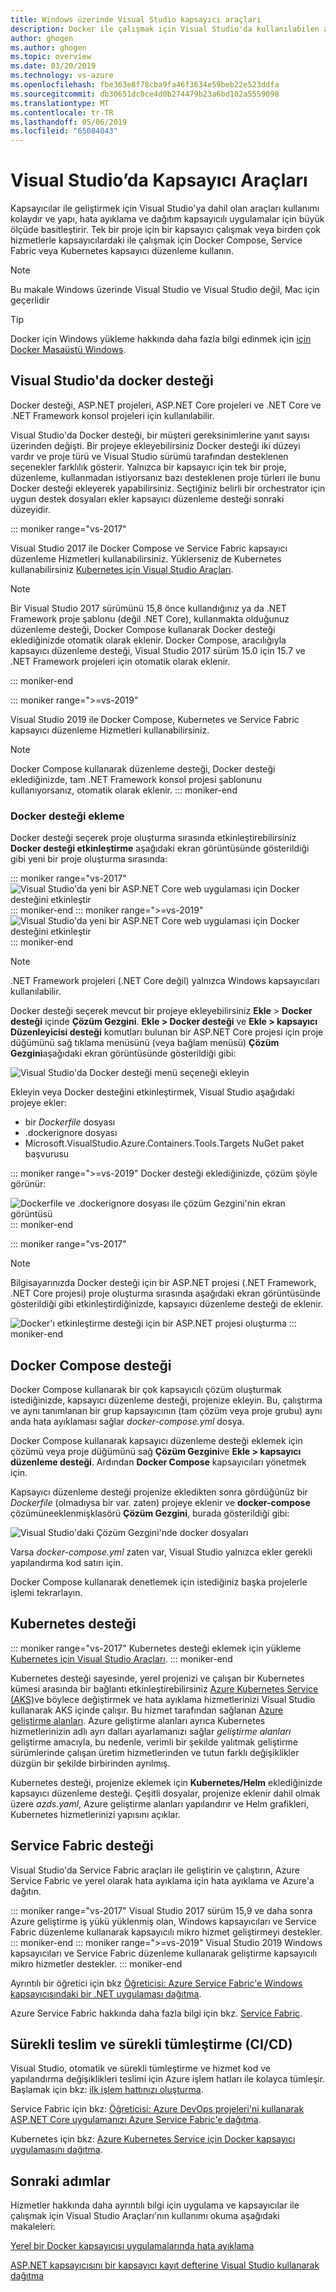 ```yaml
---
title: Windows üzerinde Visual Studio kapsayıcı araçları
description: Docker ile çalışmak için Visual Studio'da kullanılabilen araçlar tanıyalım
author: ghogen
ms.author: ghogen
ms.topic: overview
ms.date: 03/20/2019
ms.technology: vs-azure
ms.openlocfilehash: fbe363e8f78cba9fa46f3634e59beb22e523ddfa
ms.sourcegitcommit: db30651dc0ce4d0b274479b23a6bd102a5559098
ms.translationtype: MT
ms.contentlocale: tr-TR
ms.lasthandoff: 05/06/2019
ms.locfileid: "65084043"
---
```

# <a name="container-tools-in-visual-studio"></a>Visual Studio’da Kapsayıcı Araçları

Kapsayıcılar ile geliştirmek için Visual Studio'ya dahil olan araçları kullanımı kolaydır ve yapı, hata ayıklama ve dağıtım kapsayıcılı uygulamalar için büyük ölçüde basitleştirir. Tek bir proje için bir kapsayıcı çalışmak veya birden çok hizmetlerle kapsayıcılardaki ile çalışmak için Docker Compose, Service Fabric veya Kubernetes kapsayıcı düzenleme kullanın.

> [!NOTE]
> Bu makale Windows üzerinde Visual Studio ve Visual Studio değil, Mac için geçerlidir

> [!TIP]
> Docker için Windows yükleme hakkında daha fazla bilgi edinmek için [için Docker Masaüstü Windows](https://docs.docker.com/docker-for-windows/).

## <a name="docker-support-in-visual-studio"></a>Visual Studio'da docker desteği

Docker desteği, ASP.NET projeleri, ASP.NET Core projeleri ve .NET Core ve .NET Framework konsol projeleri için kullanılabilir.

Visual Studio'da Docker desteği, bir müşteri gereksinimlerine yanıt sayısı üzerinden değişti. Bir projeye ekleyebilirsiniz Docker desteği iki düzeyi vardır ve proje türü ve Visual Studio sürümü tarafından desteklenen seçenekler farklılık gösterir. Yalnızca bir kapsayıcı için tek bir proje, düzenleme, kullanmadan istiyorsanız bazı desteklenen proje türleri ile bunu Docker desteği ekleyerek yapabilirsiniz.  Seçtiğiniz belirli bir orchestrator için uygun destek dosyaları ekler kapsayıcı düzenleme desteği sonraki düzeyidir.  

::: moniker range="vs-2017"

Visual Studio 2017 ile Docker Compose ve Service Fabric kapsayıcı düzenleme Hizmetleri kullanabilirsiniz.  Yüklerseniz de Kubernetes kullanabilirsiniz [Kubernetes için Visual Studio Araçları](https://aka.ms/get-vsk8stools).

> [!NOTE]
> Bir Visual Studio 2017 sürümünü 15,8 önce kullandığınız ya da .NET Framework proje şablonu (değil .NET Core), kullanmakta olduğunuz düzenleme desteği, Docker Compose kullanarak Docker desteği eklediğinizde otomatik olarak eklenir. Docker Compose, aracılığıyla kapsayıcı düzenleme desteği, Visual Studio 2017 sürüm 15.0 için 15.7 ve .NET Framework projeleri için otomatik olarak eklenir.

::: moniker-end

::: moniker range=">=vs-2019"

Visual Studio 2019 ile Docker Compose, Kubernetes ve Service Fabric kapsayıcı düzenleme Hizmetleri kullanabilirsiniz.

> [!NOTE]
> Docker Compose kullanarak düzenleme desteği, Docker desteği eklediğinizde, tam .NET Framework konsol projesi şablonunu kullanıyorsanız, otomatik olarak eklenir.
::: moniker-end

### <a name="adding-docker-support"></a>Docker desteği ekleme

Docker desteği seçerek proje oluşturma sırasında etkinleştirebilirsiniz **Docker desteği etkinleştirme** aşağıdaki ekran görüntüsünde gösterildiği gibi yeni bir proje oluşturma sırasında:

::: moniker range="vs-2017"
![Visual Studio'da yeni bir ASP.NET Core web uygulaması için Docker desteğini etkinleştir](./media/overview/enable-docker-support-visual-studio.png)
::: moniker-end
::: moniker range=">=vs-2019"
![Visual Studio'da yeni bir ASP.NET Core web uygulaması için Docker desteğini etkinleştir](./media/overview/vs-2019/enable-docker-support-visual-studio.png)
::: moniker-end

> [!NOTE]
> .NET Framework projeleri (.NET Core değil) yalnızca Windows kapsayıcıları kullanılabilir.

Docker desteği seçerek mevcut bir projeye ekleyebilirsiniz **Ekle** > **Docker desteği** içinde **Çözüm Gezgini**. **Ekle > Docker desteği** ve **Ekle > kapsayıcı Düzenleyicisi desteği** komutları bulunan bir ASP.NET Core projesi için proje düğümünü sağ tıklama menüsünü (veya bağlam menüsü)  **Çözüm Gezgini**aşağıdaki ekran görüntüsünde gösterildiği gibi:

![Visual Studio'da Docker desteği menü seçeneği ekleyin](./media/overview/add-docker-support-menu.png)

Ekleyin veya Docker desteğini etkinleştirmek, Visual Studio aşağıdaki projeye ekler:

- bir *Dockerfile* dosyası
- .dockerignore dosyası
- Microsoft.VisualStudio.Azure.Containers.Tools.Targets NuGet paket başvurusu

::: moniker range=">=vs-2019"
Docker desteği eklediğinizde, çözüm şöyle görünür:

![Dockerfile ve .dockerignore dosyası ile çözüm Gezgini'nin ekran görüntüsü](media/overview/vs-2019/dockerfile-dockerignore.png)
::: moniker-end

::: moniker range="vs-2017"
> [!NOTE]
> Bilgisayarınızda Docker desteği için bir ASP.NET projesi (.NET Framework, .NET Core projesi) proje oluşturma sırasında aşağıdaki ekran görüntüsünde gösterildiği gibi etkinleştirdiğinizde, kapsayıcı düzenleme desteği de eklenir.

![Docker'ı etkinleştirme desteği için bir ASP.NET projesi oluşturma](media/overview/enable-docker-compose-support.png)
::: moniker-end

## <a name="docker-compose-support"></a>Docker Compose desteği

Docker Compose kullanarak bir çok kapsayıcılı çözüm oluşturmak istediğinizde, kapsayıcı düzenleme desteği, projenize ekleyin. Bu, çalıştırma ve aynı tanımlanan bir grup kapsayıcının (tam çözüm veya proje grubu) aynı anda hata ayıklaması sağlar *docker-compose.yml* dosya.

Docker Compose kullanarak kapsayıcı düzenleme desteği eklemek için çözümü veya proje düğümünü sağ **Çözüm Gezgini**ve **Ekle > kapsayıcı düzenleme desteği**. Ardından **Docker Compose** kapsayıcıları yönetmek için.

Kapsayıcı düzenleme desteği projenize ekledikten sonra gördüğünüz bir *Dockerfile* (olmadıysa bir var. zaten) projeye eklenir ve **docker-compose** çözümüneeklenmişklasörü **Çözüm Gezgini**, burada gösterildiği gibi:

![Visual Studio'daki Çözüm Gezgini'nde docker dosyaları](media/overview/docker-support-solution-explorer.png)

Varsa *docker-compose.yml* zaten var, Visual Studio yalnızca ekler gerekli yapılandırma kod satırı için.

Docker Compose kullanarak denetlemek için istediğiniz başka projelerle işlemi tekrarlayın.

## <a name="kubernetes-support"></a>Kubernetes desteği

::: moniker range="vs-2017"
Kubernetes desteği eklemek için yükleme [Kubernetes için Visual Studio Araçları](https://aka.ms/get-vsk8stools).
::: moniker-end

Kubernetes desteği sayesinde, yerel projenizi ve çalışan bir Kubernetes kümesi arasında bir bağlantı etkinleştirebilirsiniz [Azure Kubernetes Service (AKS)](/azure/aks)ve böylece değiştirmek ve hata ayıklama hizmetlerinizi Visual Studio kullanarak AKS içinde çalışır.  Bu hizmet tarafından sağlanan [Azure geliştirme alanları](/azure/dev-spaces/quickstart-netcore-visualstudio). Azure geliştirme alanları ayrıca Kubernetes hizmetlerinizin adlı ayrı dalları ayarlamanızı sağlar *geliştirme alanları* geliştirme amacıyla, bu nedenle, verimli bir şekilde yalıtmak geliştirme sürümlerinde çalışan üretim hizmetlerinden ve tutun farklı değişiklikler düzgün bir şekilde birbirinden ayrılmış.

Kubernetes desteği, projenize eklemek için **Kubernetes/Helm** eklediğinizde kapsayıcı düzenleme desteği. Çeşitli dosyalar, projenize eklenir dahil olmak üzere *azds.yaml*, Azure geliştirme alanları yapılandırır ve Helm grafikleri, Kubernetes hizmetlerinizi yapısını açıklar.

## <a name="service-fabric-support"></a>Service Fabric desteği

Visual Studio'da Service Fabric araçları ile geliştirin ve çalıştırın, Azure Service Fabric ve yerel olarak hata ayıklama için hata ayıklama ve Azure'a dağıtın.

::: moniker range="vs-2017"
Visual Studio 2017 sürüm 15,9 ve daha sonra Azure geliştirme iş yükü yüklenmiş olan, Windows kapsayıcıları ve Service Fabric düzenleme kullanarak kapsayıcılı mikro hizmet geliştirmeyi destekler.
::: moniker-end
::: moniker range=">=vs-2019"
Visual Studio 2019 Windows kapsayıcıları ve Service Fabric düzenleme kullanarak geliştirme kapsayıcılı mikro hizmetler destekler.
::: moniker-end

Ayrıntılı bir öğretici için bkz [Öğreticisi: Azure Service Fabric'e Windows kapsayıcısındaki bir .NET uygulaması dağıtma](/azure/service-fabric/service-fabric-host-app-in-a-container).

Azure Service Fabric hakkında daha fazla bilgi için bkz. [Service Fabric](/azure/service-fabric).

## <a name="continuous-delivery-and-continuous-integration-cicd"></a>Sürekli teslim ve sürekli tümleştirme (CI/CD)

Visual Studio, otomatik ve sürekli tümleştirme ve hizmet kod ve yapılandırma değişiklikleri teslimi için Azure işlem hatları ile kolayca tümleşir. Başlamak için bkz: [ilk işlem hattınızı oluşturma](/azure/devops/pipelines/create-first-pipeline?view=azure-devops&tabs=tfs-2018-2).

Service Fabric için bkz: [Öğreticisi: Azure DevOps projeleri'ni kullanarak ASP.NET Core uygulamanızı Azure Service Fabric'e dağıtma](/azure/devops-project/azure-devops-project-service-fabric).

Kubernetes için bkz: [Azure Kubernetes Service için Docker kapsayıcı uygulamasını dağıtma](/azure/devops/pipelines/apps/cd/deploy-aks?view=azure-devops).

## <a name="next-steps"></a>Sonraki adımlar

Hizmetler hakkında daha ayrıntılı bilgi için uygulama ve kapsayıcılar ile çalışmak için Visual Studio Araçları'nın kullanımı okuma aşağıdaki makaleleri:

[Yerel bir Docker kapsayıcısı uygulamalarında hata ayıklama](vs-azure-tools-docker-edit-and-refresh.md)

[ASP.NET kapsayıcısını bir kapsayıcı kayıt defterine Visual Studio kullanarak dağıtma](vs-azure-tools-docker-hosting-web-apps-in-docker.md)
